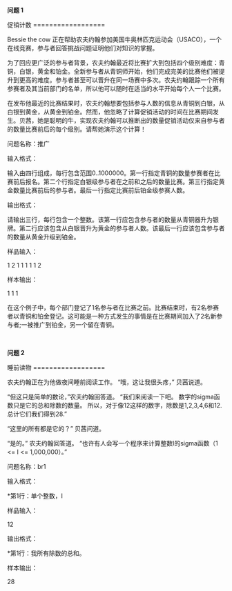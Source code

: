 **问题 1**


促销计数
\==================

Bessie the cow 正在帮助农夫约翰参加美国牛奥林匹克运动会（USACO），一个在线竞赛，参与者回答挑战问题证明他们对知识的掌握。

为了回应更广泛的参与者背景，农夫约翰最近将比赛扩大到包括四个级别难度：青铜，白银，黄金和铂金。全新参与者从青铜师开始，他们完成完美的比赛他们被提升到更高的难度。参与者甚至可以晋升在同一场赛中多次。农夫约翰跟踪一个所有参赛者及其当前部门的名单，所以他可以随时在适当的水平开始每个人一个比赛。

在发布他最近的比赛结果时，农夫约翰想要包括参与人数的信息从青铜到白银，从白银到黄金，从黄金到铂金。然而，他忽略了计算促销活动的时间在比赛期间发生。贝茜，她是聪明的牛，实现农夫约翰可以推断出的数量促销活动仅来自参与者的数量比赛前后的每个级别。请帮她演示这个计算！

问题名称：推广

输入格式：

输入由四行组成，每行包含范围0..1000000。第一行指定青铜的数量参赛者在比赛前后报名。第二个行指定白银级参与者在之前和之后的数量比赛。第三行指定黄金数量比赛前后的参与者。最后一行指定比赛前后铂金级参赛人数。

输出格式：

请输出三行，每行包含一个整数。该第一行应包含参与者的数量从青铜器升为银牌。第二行应该包含从白银晋升为黄金的参与者人数。该最后一行应该包含参与者的数量从黄金升级到铂金。

样品输入：

1 2
1 1
1 1
1 2

样本输出：

1
1
1

在这个例子中，每个部门登记了1名参与者在比赛之前。比赛结束时，有2名参赛者以青铜和铂金登记。这可能是一种方式发生的事情是在比赛期间加入了2名新参与者;一被推广到铂金，另一个留在青铜。



<br>

**问题 2**


睡前读物
\==================

农夫约翰正在为他做夜间睡前阅读工作。 “哦，这让我很头疼，” 贝茜说道。

“但这只是简单的数论，”农夫约翰回答道。 “我们来阅读一下吧。 数字的sigma函数只是它的总和除数的数量。 所以，对于像12这样的数字，除数是1,2,3,4,6和12.总计它们我们得到28.”

“这里的所有都是它的？” 贝茜问道。

“是的。” 农夫约翰回答道。 “也许有人会写一个程序来计算整数I的sigma函数（1 <= I <= 1,000,000）。”

问题名称：br1

输入格式：

*第1行：单个整数，I

样品输入：

12

输出格式：

*第1行：我所有除数的总和。

样本输出：

28

